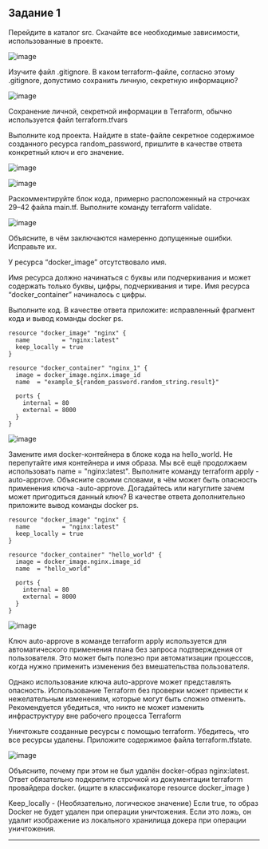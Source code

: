 Задание 1
--
Перейдите в каталог src. Скачайте все необходимые зависимости, использованные в проекте.

![image](https://github.com/AlexanderSchelokov/devops-netology/assets/121572590/9d02c653-9b74-4efa-98e3-342d0d4ed019)


Изучите файл .gitignore. В каком terraform-файле, согласно этому .gitignore, допустимо сохранить личную, секретную информацию?

![image](https://github.com/AlexanderSchelokov/devops-netology/assets/121572590/ddcce1c1-ffc9-44dd-a509-e73c31ed02f9)

Сохранение личной, секретной информации в Terraform,  обычно используется файл terraform.tfvars

Выполните код проекта. Найдите в state-файле секретное содержимое созданного ресурса random_password, пришлите в качестве ответа конкретный ключ и его значение.

![image](https://github.com/AlexanderSchelokov/devops-netology/assets/121572590/1f003b16-5328-40c5-93ae-21db742d0bb0)

![image](https://github.com/AlexanderSchelokov/devops-netology/assets/121572590/7701fcc7-c659-48dd-a86f-6ab9b6c1e80a)


Раскомментируйте блок кода, примерно расположенный на строчках 29–42 файла main.tf. Выполните команду terraform validate. 

![image](https://github.com/AlexanderSchelokov/devops-netology/assets/121572590/a7169033-c91f-465f-b813-7cdc7d33641a)

Объясните, в чём заключаются намеренно допущенные ошибки. Исправьте их.

У ресурса “docker_image” отсутствовало имя.

Имя ресурса должно начинаться с буквы или подчеркивания и может содержать только буквы, цифры, подчеркивания и тире. Имя ресурса “docker_container” начиналось с цифры.


Выполните код. В качестве ответа приложите: исправленный фрагмент кода и вывод команды docker ps.

```hcl
resource "docker_image" "nginx" {
  name         = "nginx:latest"
  keep_locally = true
}

resource "docker_container" "nginx_1" {
  image = docker_image.nginx.image_id
  name  = "example_${random_password.random_string.result}"

  ports {
    internal = 80
    external = 8000
  }
}
```

![image](https://github.com/AlexanderSchelokov/devops-netology/assets/121572590/39f76b44-fcc8-4871-8b5e-1b446337e21c)


Замените имя docker-контейнера в блоке кода на hello_world. Не перепутайте имя контейнера и имя образа. Мы всё ещё продолжаем использовать name = "nginx:latest". Выполните команду terraform apply -auto-approve. Объясните своими словами, в чём может быть опасность применения ключа -auto-approve. Догадайтесь или нагуглите зачем может пригодиться данный ключ? В качестве ответа дополнительно приложите вывод команды docker ps.

```hcl
resource "docker_image" "nginx" {
  name         = "nginx:latest"
  keep_locally = true
}

resource "docker_container" "hello_world" {
  image = docker_image.nginx.image_id
  name  = "hello_world"

  ports {
    internal = 80
    external = 8000
  }
}
```

![image](https://github.com/AlexanderSchelokov/devops-netology/assets/121572590/39f6e3c9-5eca-4698-be3c-48c1e3156af3)

Ключ auto-approve в команде terraform apply используется для автоматического применения плана без запроса подтверждения от пользователя. Это может быть полезно при автоматизации процессов, когда нужно применить изменения без вмешательства пользователя.

Однако использование ключа auto-approve может представлять опасность. Использование Terraform без проверки может привести к нежелательным изменениям, которые могут быть сложно отменить. Рекомендуется убедиться, что никто не может изменить инфраструктуру вне рабочего процесса Terraform


Уничтожьте созданные ресурсы с помощью terraform. Убедитесь, что все ресурсы удалены. Приложите содержимое файла terraform.tfstate.

![image](https://github.com/AlexanderSchelokov/devops-netology/assets/121572590/40ae09a3-6079-47c0-a934-0b98bb201e0a)


Объясните, почему при этом не был удалён docker-образ nginx:latest. Ответ обязательно подкрепите строчкой из документации terraform провайдера docker. (ищите в классификаторе resource docker_image )

Keep_locally - (Необязательно, логическое значение) Если true, то образ Docker не будет удален при операции уничтожения. Если это ложь, он удалит изображение из локального хранилища докера при операции уничтожения.

***
